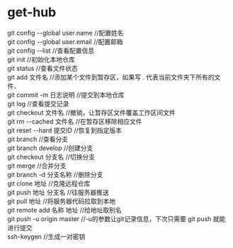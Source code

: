 # get-hub
git config --global user.name  //配置姓名</br>
git config --global user.email  //配置邮箱</br>
git config --list  //查看配置信息</br>
git init 	//初始化本地仓库</br>
git status 	 //查看文件状态</br>
git add 文件名 	//添加某个文件到暂存区，如果写 . 代表当前文件夹下所有的文件、</br>
git commit -m 日志说明   //提交到本地仓库</br>
git log    //查看提交记录</br>
git checkout 文件名    //撤销，让暂存区文件覆盖工作区间文件</br>
git rm --cached 文件名   	//在暂存区移除相应文件</br>
git reset --hard 提交ID  	//恢复到指定版本</br>
git branch      //查看分支</br>
git branch develop  //创建分支</br>
git checkout 分支名  //切换分支</br>
git merge  //合并分支</br>
git branch -d 分支名称  //删除分支</br>
git clone 地址 //克隆远程仓库</br>
git push 地址 分支名  //往服务器推送</br>
git pull 地址  //将服务器代码拉取到本地</br>
git remote add 名称 地址 //给地址取别名</br>
git push -u origin master  //-u的参数让git记录信息，下次只需要 git push 就能进行提交</br>
ssh-keygen  //生成一对密钥</br>
